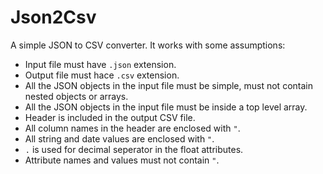 # Json2Csv

A simple JSON to CSV converter. It works with some assumptions:
- Input file must have `.json` extension.
- Output file must hace `.csv` extension.
- All the JSON objects in the input file must be simple, must not contain nested objects or arrays.
- All the JSON objects in the input file must be inside a top level array.
- Header is included in the output CSV file.
- All column names in the header are enclosed with `"`.
- All string and date values are enclosed with `"`.
- `.` is used for decimal seperator in the float attributes.
- Attribute names and values must not contain `"`.